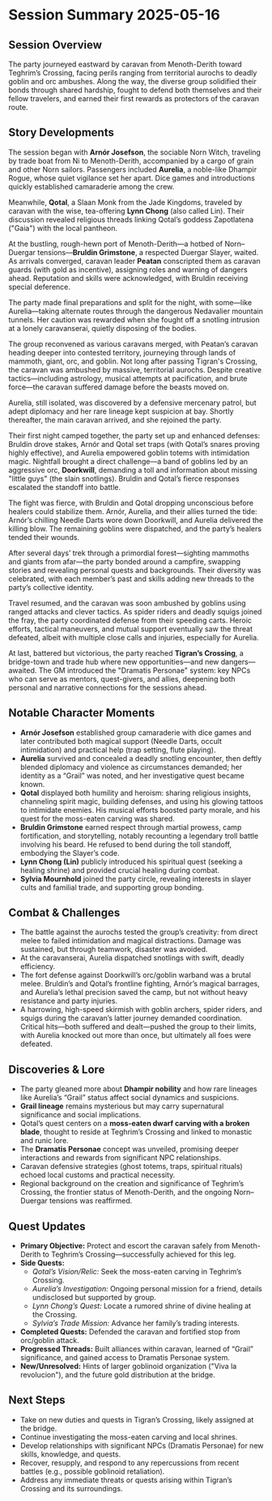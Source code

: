 # Session Summary 2025-05-16

## Session Overview

The party journeyed eastward by caravan from Menoth-Derith toward Teghrim’s Crossing, facing perils ranging from territorial aurochs to deadly goblin and orc ambushes. Along the way, the diverse group solidified their bonds through shared hardship, fought to defend both themselves and their fellow travelers, and earned their first rewards as protectors of the caravan route.

## Story Developments

The session began with **Arnór Josefson**, the sociable Norn Witch, traveling by trade boat from Ni to Menoth-Derith, accompanied by a cargo of grain and other Norn sailors. Passengers included **Aurelia**, a noble-like Dhampir Rogue, whose quiet vigilance set her apart. Dice games and introductions quickly established camaraderie among the crew.

Meanwhile, **Qotal**, a Slaan Monk from the Jade Kingdoms, traveled by caravan with the wise, tea-offering **Lynn Chong** (also called Lin). Their discussion revealed religious threads linking Qotal’s goddess Zapotlatena ("Gaia") with the local pantheon.

At the bustling, rough-hewn port of Menoth-Derith—a hotbed of Norn–Duergar tensions—**Bruldin Grimstone**, a respected Duergar Slayer, waited. As arrivals converged, caravan leader **Peatan** conscripted them as caravan guards (with gold as incentive), assigning roles and warning of dangers ahead. Reputation and skills were acknowledged, with Bruldin receiving special deference.

The party made final preparations and split for the night, with some—like Aurelia—taking alternate routes through the dangerous Nedavalier mountain tunnels. Her caution was rewarded when she fought off a snotling intrusion at a lonely caravanserai, quietly disposing of the bodies.

The group reconvened as various caravans merged, with Peatan’s caravan heading deeper into contested territory, journeying through lands of mammoth, giant, orc, and goblin. Not long after passing Tigran's Crossing, the caravan was ambushed by massive, territorial aurochs. Despite creative tactics—including astrology, musical attempts at pacification, and brute force—the caravan suffered damage before the beasts moved on.

Aurelia, still isolated, was discovered by a defensive mercenary patrol, but adept diplomacy and her rare lineage kept suspicion at bay. Shortly thereafter, the main caravan arrived, and she rejoined the party.

Their first night camped together, the party set up and enhanced defenses: Bruldin drove stakes, Arnór and Qotal set traps (with Qotal’s snares proving highly effective), and Aurelia empowered goblin totems with intimidation magic. Nightfall brought a direct challenge—a band of goblins led by an aggressive orc, **Doorkwill**, demanding a toll and information about missing "little guys" (the slain snotlings). Bruldin and Qotal’s fierce responses escalated the standoff into battle.

The fight was fierce, with Bruldin and Qotal dropping unconscious before healers could stabilize them. Arnór, Aurelia, and their allies turned the tide: Arnór’s chilling Needle Darts wore down Doorkwill, and Aurelia delivered the killing blow. The remaining goblins were dispatched, and the party’s healers tended their wounds. 

After several days’ trek through a primordial forest—sighting mammoths and giants from afar—the party bonded around a campfire, swapping stories and revealing personal quests and backgrounds. Their diversity was celebrated, with each member’s past and skills adding new threads to the party’s collective identity.

Travel resumed, and the caravan was soon ambushed by goblins using ranged attacks and clever tactics. As spider riders and deadly squigs joined the fray, the party coordinated defense from their speeding carts. Heroic efforts, tactical maneuvers, and mutual support eventually saw the threat defeated, albeit with multiple close calls and injuries, especially for Aurelia.

At last, battered but victorious, the party reached **Tigran’s Crossing**, a bridge-town and trade hub where new opportunities—and new dangers—awaited. The GM introduced the "Dramatis Personae" system: key NPCs who can serve as mentors, quest-givers, and allies, deepening both personal and narrative connections for the sessions ahead.

## Notable Character Moments

- **Arnór Josefson** established group camaraderie with dice games and later contributed both magical support (Needle Darts, occult intimidation) and practical help (trap setting, flute playing).
- **Aurelia** survived and concealed a deadly snotling encounter, then deftly blended diplomacy and violence as circumstances demanded; her identity as a “Grail” was noted, and her investigative quest became known.
- **Qotal** displayed both humility and heroism: sharing religious insights, channeling spirit magic, building defenses, and using his glowing tattoos to intimidate enemies. His musical efforts boosted party morale, and his quest for the moss-eaten carving was shared.
- **Bruldin Grimstone** earned respect through martial prowess, camp fortification, and storytelling, notably recounting a legendary troll battle involving his beard. He refused to bend during the toll standoff, embodying the Slayer’s code.
- **Lynn Chong (Lin)** publicly introduced his spiritual quest (seeking a healing shrine) and provided crucial healing during combat.
- **Sylvia Mournhold** joined the party circle, revealing interests in slayer cults and familial trade, and supporting group bonding.

## Combat & Challenges

- The battle against the aurochs tested the group’s creativity: from direct melee to failed intimidation and magical distractions. Damage was sustained, but through teamwork, disaster was avoided.
- At the caravanserai, Aurelia dispatched snotlings with swift, deadly efficiency.
- The fort defense against Doorkwill’s orc/goblin warband was a brutal melee. Bruldin’s and Qotal’s frontline fighting, Arnór’s magical barrages, and Aurelia’s lethal precision saved the camp, but not without heavy resistance and party injuries.
- A harrowing, high-speed skirmish with goblin archers, spider riders, and squigs during the caravan’s latter journey demanded coordination. Critical hits—both suffered and dealt—pushed the group to their limits, with Aurelia knocked out more than once, but ultimately all foes were defeated.

## Discoveries & Lore

- The party gleaned more about **Dhampir nobility** and how rare lineages like Aurelia’s “Grail” status affect social dynamics and suspicions.
- **Grail lineage** remains mysterious but may carry supernatural significance and social implications.
- Qotal’s quest centers on a **moss-eaten dwarf carving with a broken blade**, thought to reside at Teghrim’s Crossing and linked to monastic and runic lore.
- The **Dramatis Personae** concept was unveiled, promising deeper interactions and rewards from significant NPC relationships.
- Caravan defensive strategies (ghost totems, traps, spiritual rituals) echoed local customs and practical necessity.
- Regional background on the creation and significance of Teghrim’s Crossing, the frontier status of Menoth-Derith, and the ongoing Norn–Duergar tensions was reaffirmed.

## Quest Updates

- **Primary Objective:** Protect and escort the caravan safely from Menoth-Derith to Teghrim’s Crossing—successfully achieved for this leg.
- **Side Quests:**
  - *Qotal’s Vision/Relic:* Seek the moss-eaten carving in Teghrim’s Crossing.
  - *Aurelia’s Investigation:* Ongoing personal mission for a friend, details undisclosed but supported by group.
  - *Lynn Chong’s Quest:* Locate a rumored shrine of divine healing at the Crossing.
  - *Sylvia’s Trade Mission:* Advance her family’s trading interests.
- **Completed Quests:** Defended the caravan and fortified stop from orc/goblin attack.
- **Progressed Threads:** Built alliances within caravan, learned of “Grail” significance, and gained access to Dramatis Personae system.
- **New/Unresolved:** Hints of larger goblinoid organization ("Viva la revolucion"), and the future gold distribution at the bridge.

## Next Steps

- Take on new duties and quests in Tigran’s Crossing, likely assigned at the bridge.
- Continue investigating the moss-eaten carving and local shrines.
- Develop relationships with significant NPCs (Dramatis Personae) for new skills, knowledge, and quests.
- Recover, resupply, and respond to any repercussions from recent battles (e.g., possible goblinoid retaliation).
- Address any immediate threats or quests arising within Tigran’s Crossing and its surroundings.